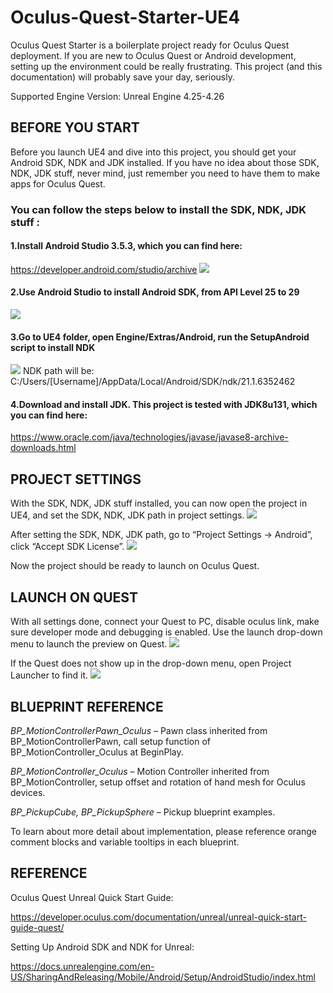 # Oculus-Quest-Starter-UE4
Oculus Quest Starter is a boilerplate project ready for Oculus Quest deployment. If you are new to Oculus Quest or Android development, setting up the environment could be really frustrating. This project (and this documentation) will probably save your day, seriously.

Supported Engine Version: Unreal Engine 4.25-4.26

## BEFORE YOU START
Before you launch UE4 and dive into this project, you should get your Android SDK, NDK and JDK installed. If you have no idea about those SDK, NDK, JDK stuff, never mind, just remember you need to have them to make apps for Oculus Quest.

### You can follow the steps below to install the SDK, NDK, JDK stuff :

#### 1.Install Android Studio 3.5.3, which you can find here:
https://developer.android.com/studio/archive
![](https://raw.github.com/swenyan/Oculus-Quest-Starter-UE4/master/Readme/readme_1.png)

#### 2.Use Android Studio to install Android SDK, from API Level 25 to 29
![](https://raw.github.com/swenyan/Oculus-Quest-Starter-UE4/master/Readme/readme_2.png)

#### 3.Go to UE4 folder, open Engine/Extras/Android, run the SetupAndroid script to install NDK
![](https://raw.github.com/swenyan/Oculus-Quest-Starter-UE4/master/Readme/readme_3.png)
NDK path will be: C:/Users/[Username]/AppData/Local/Android/SDK/ndk/21.1.6352462

#### 4.Download and install JDK. This project is tested with JDK8u131, which you can find here:
https://www.oracle.com/java/technologies/javase/javase8-archive-downloads.html

## PROJECT SETTINGS
With the SDK, NDK, JDK stuff installed, you can now open the project in UE4, and set the SDK, NDK, JDK path in project settings.
![](https://raw.github.com/swenyan/Oculus-Quest-Starter-UE4/master/Readme/readme_4.png)

After setting the SDK, NDK, JDK path, go to “Project Settings -> Android”, click “Accept SDK License”.
![](https://raw.github.com/swenyan/Oculus-Quest-Starter-UE4/master/Readme/readme_5.png)

Now the project should be ready to launch on Oculus Quest.

## LAUNCH ON QUEST
With all settings done, connect your Quest to PC, disable oculus link, make sure developer mode and debugging is enabled.
Use the launch drop-down menu to launch the preview on Quest.
![](https://raw.github.com/swenyan/Oculus-Quest-Starter-UE4/master/Readme/readme_6.png)

If the Quest does not show up in the drop-down menu, open Project Launcher to find it.
![](https://raw.github.com/swenyan/Oculus-Quest-Starter-UE4/master/Readme/readme_7.png)

## BLUEPRINT REFERENCE
*BP_MotionControllerPawn_Oculus* – Pawn class inherited from BP_MotionControllerPawn, call setup function of BP_MotionController_Oculus at BeginPlay.

*BP_MotionController_Oculus* – Motion Controller inherited from BP_MotionController, setup offset and rotation of hand mesh for Oculus devices.

*BP_PickupCube, BP_PickupSphere* – Pickup blueprint examples.

To learn about more detail about implementation, please reference orange comment blocks and variable tooltips in each blueprint.


## REFERENCE
Oculus Quest Unreal Quick Start Guide:

https://developer.oculus.com/documentation/unreal/unreal-quick-start-guide-quest/

Setting Up Android SDK and NDK for Unreal:

https://docs.unrealengine.com/en-US/SharingAndReleasing/Mobile/Android/Setup/AndroidStudio/index.html
